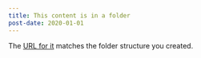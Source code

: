 ```yaml
---
title: This content is in a folder
post-date: 2020-01-01
---
```


The [URL for it](/nested/this-content-is-in-a-folder) matches the folder structure you created.
